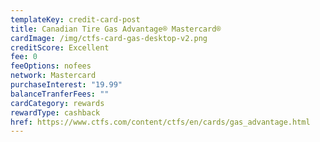 ```yaml
---
templateKey: credit-card-post
title: Canadian Tire Gas Advantage® Mastercard®
cardImage: /img/ctfs-card-gas-desktop-v2.png
creditScore: Excellent
fee: 0
feeOptions: nofees
network: Mastercard
purchaseInterest: "19.99"
balanceTranferFees: ""
cardCategory: rewards
rewardType: cashback
href: https://www.ctfs.com/content/ctfs/en/cards/gas_advantage.html
---
```

